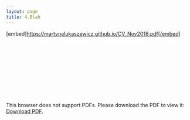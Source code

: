 ```yaml
---
layout: page
title: 4.Blah
---
```






[embed]https://martynalukaszewicz.github.io/CV_Nov2018.pdf[/embed]









<object data="https://martynalukaszewicz.github.io/CV_Nov2018.pdf" type="application/pdf" width="700px" height="700px">
    <embed src="https://martynalukaszewicz.github.io/CV_Nov2018.pdf">
        <p>This browser does not support PDFs. Please download the PDF to view it: <a href="https://martynalukaszewicz.github.io/CV_Nov2018.pdf">Download PDF</a>.</p>
    </embed>
</object>
